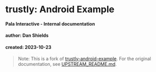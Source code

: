 # trustly: Android Example
#### Pala Interactive - Internal documentation
#### author: Dan Shields
#### created: 2023-10-23

> Note: This is a fork of [trustly-android-example](https://github.com/TrustlyInc/trustly-android-example). For the original documentation, see [UPSTREAM_README.md](./UPSTREAM_README.md).

